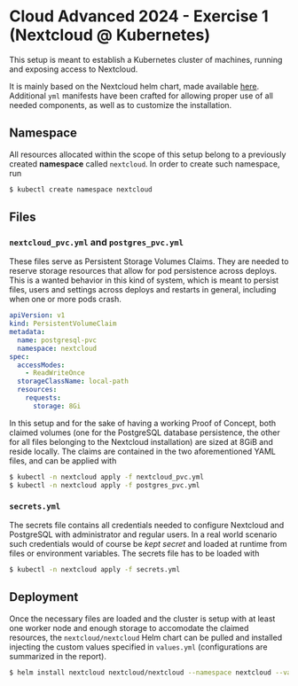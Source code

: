 # Cloud Advanced 2024 - Exercise 1 (Nextcloud @ Kubernetes)

This setup is meant to establish a Kubernetes cluster of machines, running and exposing access to Nextcloud.

It is mainly based on the Nextcloud helm chart, made available [here](https://nextcloud.github.io/helm/). Additional `yml` manifests have been crafted for allowing proper use of all needed components, as well as to customize the installation.

## Namespace

All resources allocated within the scope of this setup belong to a previously created **namespace** called `nextcloud`. In order to create such namespace, run

```bash
$ kubectl create namespace nextcloud
```

## Files

### `nextcloud_pvc.yml` and `postgres_pvc.yml`

These files serve as Persistent Storage Volumes Claims. They are needed to reserve storage resources that allow for pod persistence across deploys. This is a wanted behavior in this kind of system, which is meant to persist files, users and settings across deploys and restarts in general, including when one or more pods crash.

```yaml
apiVersion: v1
kind: PersistentVolumeClaim
metadata:
  name: postgresql-pvc
  namespace: nextcloud
spec:
  accessModes:
    - ReadWriteOnce
  storageClassName: local-path
  resources:
    requests:
      storage: 8Gi
```

In this setup and for the sake of having a working Proof of Concept, both claimed volumes (one for the PostgreSQL database persistence, the other for all files belonging to the Nextcloud installation) are sized at 8GiB and reside locally. The claims are contained in the two aforementioned YAML files, and can be applied with

```bash
$ kubectl -n nextcloud apply -f nextcloud_pvc.yml 
$ kubectl -n nextcloud apply -f postgres_pvc.yml
```

### `secrets.yml`

The secrets file contains all credentials needed to configure Nextcloud and PostgreSQL with administrator and regular users. In a real world scenario such credentials would of course be _kept secret_ and loaded at runtime from files or environment variables. The secrets file has to be loaded with

```bash
$ kubectl -n nextcloud apply -f secrets.yml
```

## Deployment

Once the necessary files are loaded and the cluster is setup with at least one worker node and enough storage to accomodate the claimed resources, the `nextcloud/nextcloud` Helm chart can be pulled and installed injecting the custom values specified in `values.yml` (configurations are summarized in the report).

```bash
$ helm install nextcloud nextcloud/nextcloud --namespace nextcloud --values values.yaml 
```